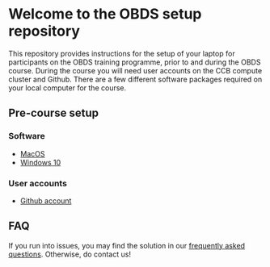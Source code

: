 # Welcome to the OBDS setup repository

This repository provides instructions for the setup of your laptop for participants on the OBDS training programme, prior to and during the OBDS course.
During the course you will need user accounts on the CCB compute cluster and Github.
There are a few different software packages required on your local computer for the course.

## Pre-course setup

### Software

- [MacOS](precourse/macos/README.md)
- [Windows 10](precourse/windows/README.md)

### User accounts

- [Github account](accounts/create_github_account.md)


## FAQ

If you run into issues, you may find the solution in our [frequently asked questions](FAQ.md).
Otherwise, do contact us!
